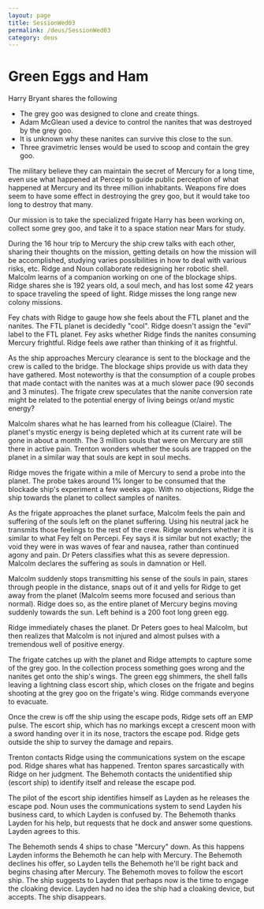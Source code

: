 ```yaml
---
layout: page
title: SessionWed03
permalink: /deus/SessionWed03
category: deus
---
```

# Green Eggs and Ham

Harry Bryant shares the following
* The grey goo was designed to clone and create things.
* Adam McGlean used a device to control the nanites that was destroyed by the grey goo.
* It is unknown why these nanites can survive this close to the sun.  
* Three gravimetric lenses would be used to scoop and contain the grey goo.

The military believe they can maintain the secret of Mercury for a long time, even use what happened at Percepi to guide public perception of what happened at Mercury and its three million inhabitants.  Weapons fire does seem to have some effect in destroying the grey goo, but it would take too long to destroy that many.

Our mission is to take the specialized frigate Harry has been working on, collect some grey goo, and take it to a space station near Mars for study.

During the 16 hour trip to Mercury the ship crew talks with each other, sharing their thoughts on the mission, getting details on how the mission will be accomplished, studying varies possibilities in how to deal with various risks, etc.  Ridge and Noun collaborate redesigning her robotic shell.  Malcolm learns of a companion working on one of the blockage ships.  Ridge shares she is 192 years old, a soul mech, and has lost some 42 years to space traveling the speed of light.  Ridge misses the long range new colony missions.

Fey chats with Ridge to gauge how she feels about the FTL planet and the nanites.  The FTL planet is decidedly "cool".  Ridge doesn't assign the "evil" label to the FTL planet.  Fey asks whether Ridge finds the nanites consuming Mercury frightful.  Ridge feels awe rather than thinking of it as frightful.

As the ship approaches Mercury clearance is sent to the blockage and the crew is called to the bridge.  The blockage ships provide us with data they have gathered.  Most noteworthy is that the consumption of a couple probes that made contact with the nanites was at a much slower pace (90 seconds and 3 minutes).   The frigate crew speculates that the nanite conversion rate might be related to the potential energy of living beings or/and mystic energy?

Malcolm shares what he has learned from his colleague (Claire).  The planet's mystic energy is being depleted which at its current rate will be gone in about a month.  The 3 million souls that were on Mercury are still there in active pain.   Trenton wonders whether the souls are trapped on the planet in a similar way that souls are kept in soul mechs.

Ridge moves the frigate within a mile of Mercury to send a probe into the planet.  The probe takes around 1% longer to be consumed that the blockade ship's experiment a few weeks ago.  With no objections, Ridge the ship towards the planet to collect samples of nanites.

As the frigate approaches the planet surface, Malcolm feels the pain and suffering of the souls left on the planet suffering.  Using his neutral jack he transmits those feelings to the rest of the crew.  Ridge wonders whether it is similar to what Fey felt on Percepi.  Fey says it is similar but not exactly; the void they were in was waves of fear and nausea, rather than continued agony and pain. Dr Peters classifies what this as severe depression.  Malcolm declares the suffering as souls in damnation or Hell.

Malcolm suddenly stops transmitting his sense of the souls in pain, stares through people in the distance, snaps out of it and yells for Ridge to get away from the planet (Malcolm seems more focused and serious than normal).  Ridge does so, as the entire planet of Mercury begins moving suddenly towards the sun.  Left behind is a 200 foot long green egg.

Ridge immediately chases the planet.  Dr Peters goes to heal Malcolm, but then realizes that Malcolm is not injured and almost pulses with a tremendous well of positive energy.   

The frigate catches up with the planet and Ridge attempts to capture some of the grey goo.  In the collection process something goes wrong and the nanites get onto the ship's wings.  The green egg shimmers, the shell falls leaving a lightning class escort ship, which closes on the frigate and begins shooting at the grey goo on the frigate's wing.   Ridge commands everyone to evacuate.  

Once the crew is off the ship using the escape pods, Ridge sets off an EMP pulse.  The escort ship, which has no markings except a crescent moon with a sword handing over it in its nose, tractors the escape pod.  Ridge gets outside the ship to survey the damage and repairs.

Trenton contacts Ridge using the communications system on the escape pod.  Ridge shares what has happened.  Trenton spares sarcastically with Ridge on her judgment.  The Behemoth contacts the unidentified ship (escort ship) to identify itself and release the escape pod.  

The pilot of the escort ship identifies himself as Layden as he releases the escape pod.  Noun uses the communications system to send Layden his business card, to which Layden is confused by.  The Behemoth thanks Layden for his help, but requests that he dock and answer some questions.  Layden agrees to this.

The Behemoth sends 4 ships to chase "Mercury" down.  As this happens Layden informs the Behemoth he can help with Mercury.  The Behemoth declines his offer, so Layden tells the Behemoth he'll be right back and begins chasing after Mercury.  The Behemoth moves to follow the escort ship.  The ship suggests to Layden that perhaps now is the time to engage the cloaking device.  Layden had no idea the ship had a cloaking device, but accepts.  The ship disappears.

